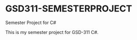 GSD311-SEMESTERPROJECT
======================

Semester Project for C#

This is my semester project for GSD-311 C#.
